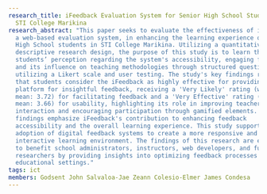 ```yaml
---
research_title: iFeedback Evaluation System for Senior High School Students in
  STI College Marikina
research_abstract: "This paper seeks to evaluate the effectiveness of iFeedback,
  a web-based evaluation system, in enhancing the learning experience of Senior
  High School students in STI College Marikina. Utilizing a quantitative
  descriptive research design, the purpose of this study is to learn the
  students’ perception regarding the system's accessibility, engaging features,
  and its influence on teaching methodologies through structured questionnaires
  utilizing a Likert scale and user testing. The study's key findings reveal
  that students consider the iFeedback as highly effective for providing a
  platform for insightful feedback, receiving a 'Very Likely' rating (weighted
  mean: 3.72) for facilitating feedback and a 'Very Effective' rating (weighted
  mean: 3.66) for usability, highlighting its role in improving teacher-student
  interaction and encouraging participation through gamified elements. These
  findings emphasize iFeedback's contribution to enhancing feedback
  accessibility and the overall learning experience. This study supports the
  adoption of digital feedback systems to create a more responsive and
  interactive learning environment. The findings of this research are expected
  to benefit school administrators, instructors, web developers, and future
  researchers by providing insights into optimizing feedback processes in
  educational settings."
tags: ict
members: Godsent John Salvaloa-Jae Zeann Colesio-Elmer James Condesa
---
```

